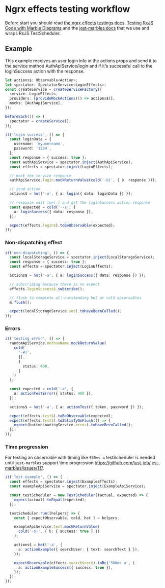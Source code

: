 # Ngrx effects testing workflow

Before start you should read [the ngrx effects testings docs](https://ngrx.io/guide/effects/testing), [Testing RxJS Code with Marble Diagrams](https://rxjs.dev/guide/testing/marble-testing) and the [jest-marbles docs](https://github.com/just-jeb/jest-marbles) that we use and wraps RxJS TestScheduler.

## Example

This example receives an user login info in the actions props and send it to the service method AuthApiService/login and if it's successful call to the loginSuccess action with the response.

```ts
let actions$: Observable<Action>;
let spectator: SpectatorService<LoginEffects>;
const createService = createServiceFactory({
  service: LoginEffects,
  providers: [provideMockActions(() => actions$)],
  mocks: [AuthApiService],
});

beforeEach(() => {
  spectator = createService();
});

it('login success', () => {
  const loginData = {
    username: 'myusername',
    password: '1234',
  };
  const response = { success: true };
  const authApiService = spectator.inject(AuthApiService);
  const effects = spectator.inject(LoginEffects);

  // mock the service response
  authApiService.login.mockReturnValue(cold('-b|', { b: response }));

  // send action
  actions$ = hot('-a', { a: login({ data: loginData }) });

  // response wait two(-) and get the loginSuccess action response
  const expected = cold('--a', {
    a: loginSuccess({ data: response }),
  });

  expect(effects.login$).toBeObservable(expected);
});
```

### Non-dispatching effect

```ts
it('non-dispatching', () => {
  const localStorageService = spectator.inject(LocalStorageService);
  const response = { success: true };
  const effects = spectator.inject(LoginEffects);

  actions$ = hot('-a', { a: loginSuccess({ data: response }) });

  // subscribing because there is no expect
  effects.loginSuccess$.subscribe();

  // flush to complete all outstanding hot or cold observables
  m.flush();

  expect(localStorageService.set).toHaveBeenCalled();
});
```

### Errors

```ts
it('testing error', () => {
  randomApiService.methonName.mockReturnValue(
    cold(
      '-#|',
      {},
      {
        status: 400,
      }
    )
  );

  const expected = cold('-a', {
    a: actionTestError({ status: 400 }),
  });

  actions$ = hot('-a', { a: actionTest({ token, password }) });

  expect(effects.test$).toBeObservable(expected);
  expect(effects.test$).toSatisfyOnFlush(() => {
    expect(buttonLoadingService.error).toHaveBeenCalled();
  });
});
```

### Time progression

For testing an observable with timing like `500ms a` testScheduler is needed until `jest-marbles` support  time progression https://github.com/just-jeb/jest-marbles/issues/117.

```ts
it('Test example', () => {
  const effects = spectator.inject(ExampleEffects);
  const exampleApiService = spectator.inject(ExampleApiService);

  const testScheduler = new TestScheduler((actual, expected) => {
    expect(actual).toEqual(expected);
  });

  testScheduler.run((helpers) => {
    const { expectObservable, cold, hot } = helpers;

    exampleApiService.test.mockReturnValue(
      cold('-b|', { b: { success: true } })
    );

    actions$ = hot('-a', {
      a: actionExample({ searchUser: { text: searchText } }),
    });

    expectObservable(effects.searchUser$).toBe('500ms a', {
      a: actionExampleSuccess({ success: true }),
    });
  });
});
```
